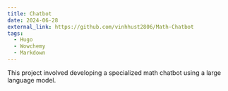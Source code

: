 ```yaml
---
title: Chatbot
date: 2024-06-28
external_link: https://github.com/vinhhust2806/Math-Chatbot
tags:
  - Hugo
  - Wowchemy
  - Markdown
---
```


This project involved developing a specialized math chatbot using a large language model.

<!--more-->
